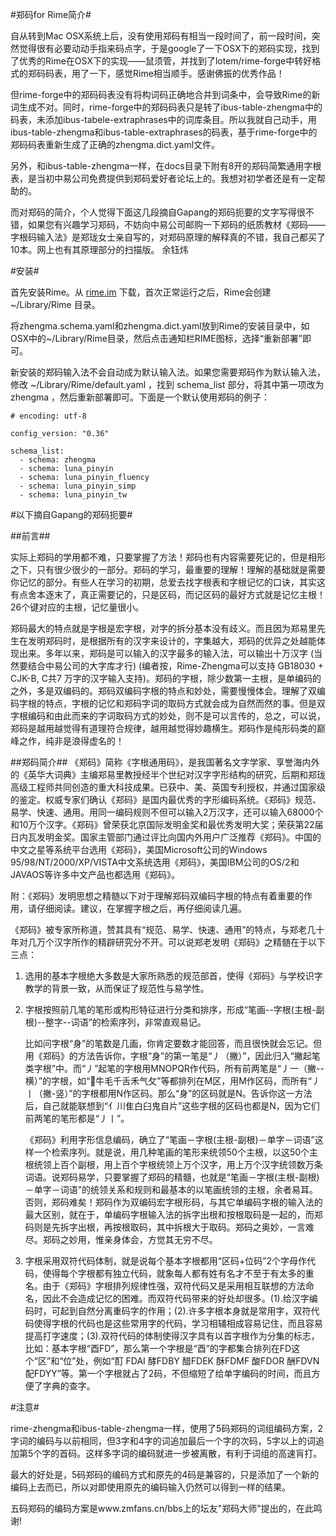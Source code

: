 #郑码for Rime简介#

自从转到Mac OSX系统上后，没有使用郑码有相当一段时间了，前一段时间，突然觉得很有必要动动手指来码点字，于是google了一下OSX下的郑码实现，找到了优秀的Rime在OSX下的实现——鼠须管，并找到了lotem/rime-forge中转好格式的郑码码表，用了一下，感觉Rime相当顺手。感谢佛振的优秀作品！

但rime-forge中的郑码码表没有将构词码正确地合并到词条中，会导致Rime的新词生成不对。同时，rime-forge中的郑码码表只是转了ibus-table-zhengma中的码表，未添加ibus-tabele-extraphrases中的词库条目。所以我就自己动手，用ibus-table-zhengma和ibus-table-extraphrases的码表，基于rime-forge中的郑码码表重新生成了正确的zhengma.dict.yaml文件。

另外，和ibus-table-zhengma一样，在docs目录下附有8开的郑码简繁通用字根表，是当初中易公司免费提供到郑码爱好者论坛上的。我想对初学者还是有一定帮助的。

而对郑码的简介，个人觉得下面这几段摘自Gapang的郑码扼要的文字写得很不错，如果您有兴趣学习郑码，不妨向中易公司邮购一下郑码的纸质教材《郑码——字根码输入法》是郑珑女士亲自写的，对郑码原理的解释真的不错，我自己都买了10本。网上也有其原理部分的扫描版。
                                          余钰炜

#安装#

首先安装Rime。从 [rime.im](http://rime.im) 下载，首次正常运行之后，Rime会创建 ~/Library/Rime 目录。

将zhengma.schema.yaml和zhengma.dict.yaml放到Rime的安装目录中，如OSX中的~/Library/Rime目录，然后点击通知栏RIME图标，选择“重新部署”即可。

新安装的郑码输入法不会自动成为默认输入法。如果您需要郑码作为默认输入法，修改 ~/Library/Rime/default.yaml ，找到 schema_list 部分，将其中第一项改为 zhengma ，然后重新部署即可。下面是一个默认使用郑码的例子：

```# Rime default settings
# encoding: utf-8

config_version: "0.36"

schema_list:
  - schema: zhengma
  - schema: luna_pinyin
  - schema: luna_pinyin_fluency
  - schema: luna_pinyin_simp
  - schema: luna_pinyin_tw
```

#以下摘自Gapang的郑码扼要#

##前言##

实际上郑码的学用都不难，只要掌握了方法！郑码也有内容需要死记的，但是相形之下，只有很少很少的一部分。郑码的学习，最重要的理解！理解的基础就是需要你记忆的部分。有些人在学习的初期，总爱去找字根表和字根记忆的口诀，其实这有点舍本逐末了，真正需要记的，只是区码，而记区码的最好方式就是记忆主根！26个键对应的主根，记忆量很小。

郑码最大的特点就是字根是宏字根，对字的拆分基本没有歧义。而且因为郑易里先生在发明郑码时，是根据所有的汉字来设计的，字集越大，郑码的优异之处越能体现出来。多年以来，郑码是可以输入的汉字最多的输入法，可以输出十万汉字 (当然要结合中易公司的大字库才行) (编者按，Rime-Zhengma可以支持 GB18030 + CJK-B, C共7 万字的汉字输入支持)。郑码的字根，除少数第一主根，是单编码的之外，多是双编码的。郑码双编码字根的特点和妙处，需要慢慢体会。理解了双编码字根的特点，字根的记忆和郑码字词的取码方式就会成为自然而然的事。但是双字根编码和由此而来的字词取码方式的妙处，则不是可以言传的，总之，可以说，郑码是越用越觉得有道理符合规律，越用越觉得妙趣横生。郑码作是纯形码类的巅峰之作，纯非是浪得虚名的！

##郑码简介##
《郑码》简称《字根通用码》，是我国著名文字学家、享誉海内外的《英华大词典》主编郑易里教授经半个世纪对汉字字形结构的研究，后期和郑珑高级工程师共同创造的重大科技成果。已获中、美、英国专利授权，并通过国家级的鉴定。权威专家们确认《郑码》是国内最优秀的字形编码系统。《郑码》规范、易学、快速、通用。用同一编码规则不但可以输入2万汉字，还可以输入68000个和10万个汉字。《郑码》曾荣获北京国际发明金奖和最优秀发明大奖；荣获第22届日内瓦发明金奖。国家主管部门通过评比向国内外用户广泛推荐《郑码》。中国的中文之星等系统平台选用《郑码》，美国Microsoft公司的Windows 95/98/NT/2000/XP/VISTA中文系统选用《郑码》，美国IBM公司的OS/2和JAVAOS等许多中文产品也都选用《郑码》。

附：《郑码》发明思想之精髄以下对于理解郑码双编码字根的特点有着重要的作用，请仔细阅读。建议，在掌握字根之后，再仔细阅读几遍。

《郑码》被专家所称道，赞其具有“规范、易学、快速、通用”的特点，与郑老几十年对几万个汉字所作的精辟研究分不开。可以说郑老发明《郑码》之精髄在于以下三点：

1.  选用的基本字根绝大多数是大家所熟悉的规范部首，使得《郑码》与学校识字教学的背景一致，从而保证了规范性与易学性。

2.  字根按照前几笔的笔形或构形特征进行分类和排序，形成“笔画--字根(主根-副根)--整字--词语”的检索序列，非常直观易记。

    比如问字根“身”的笔数是几画，你肯定要数才能回答，而且很快就会忘记。但用《郑码》的方法告诉你，字根“身”的第一笔是“丿（撇）”，因此归入“撇起笔类字根”中。而“丿”起笔的字根用MNOPQR作代码，所有前两笔是“丿一（撇--横）”的字根，如“牛毛千舌禾气攵”等都排列在M区，用M作区码，而所有“丿丨（撇-竖）”的字根都用N作区码。那么“身”的区码就是N。告诉你这一方法后，自己就能联想到“亻川隹白臼鬼自片”这些字根的区码也都是N，因为它们前两笔的笔形都是“丿丨”。

    《郑码》利用字形信息编码，确立了“笔画－字根(主根-副根)－单字－词语”这样一个检索序列。就是说，用几种笔画的笔形来统领50个主根，以这50个主根统领上百个副根，用上百个字根统领上万个汉字，用上万个汉字统领数万条词语。说郑码易学，只要掌握了郑码的精髓，也就是“笔画－字根(主根-副根)－单字－词语”的统领关系和规则和最基本的以笔画统领的主根，余者易耳。否则，郑码难矣！郑码作为双编码宏字根形码，与其它单编码字根的输入法的最大区别，就在于，单编码字根输入法的拆字出根和按根取码是一起的，而郑码则是先拆字出根，再按根取码，其中拆根大于取码。郑码之奥妙，一言难尽。郑码之妙用，惟亲身体会，方觉其无穷不尽。

3.  字根采用双符代码体制，就是说每个基本字根都用“区码+位码”2个字母作代码，使得每个字根都有独立代码，就象每人都有姓有名才不至于有太多的重名。由于《郑码》字根排列规律性强，双符代码又是采用相互联想的方法命名，因此不会造成记忆的困难。而双符代码带来的好处却很多。(1).给汉字编码时，可起到自然分离重码字的作用；(2).许多字根本身就是常用字，双符代码使得字根的代码也是这些常用字的代码，学习相辅相成容易记住，而且容易提高打字速度；(3).双符代码的体制使得汉字具有以首字根作为分集的标志，比如：基本字根“酉FD”，那么第一个字根是“酉”的字都集合排列在FD这个“区”和“位”处，例如“酊 FDAI 酵FDBY 醋FDEK 酥FDMF 酸FDOR 酬FDVN 配FDYY”等。第一个字根就占了2码，不但缩短了给单字编码的时间，而且方便了字典的查字。

#注意#

rime-zhengma和ibus-table-zhengma一样，使用了5码郑码的词组编码方案，2字词的编码与以前相同，但3字和4字的词追加最后一个字的次码，5字以上的词追加第5个字的首码。这样多字词的编码就进一步被离散，有利于词组的高速肓打。

最大的好处是，5码郑码的编码方式和原先的4码是兼容的，只是添加了一个新的编码上去而已，所以对即使用原先的编码输入仍然可以得到一样的结果。

五码郑码的编码方案是www.zmfans.cn/bbs上的坛友"郑码大师"提出的，在此鸣谢!
